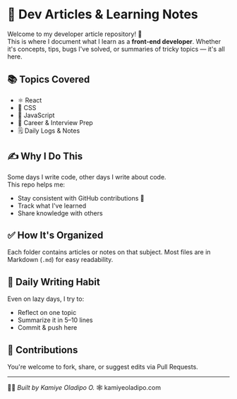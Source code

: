 # 🧠 Dev Articles & Learning Notes

Welcome to my developer article repository! 👋  
This is where I document what I learn as a **front-end developer**. Whether it's concepts, tips, bugs I've solved, or summaries of tricky topics — it's all here.

## 📚 Topics Covered

- ⚛️ React
- 🎨 CSS
- 📜 JavaScript
- 💼 Career & Interview Prep
- 🗒️ Daily Logs & Notes

## ✍️ Why I Do This

Some days I write code, other days I write about code.  
This repo helps me:
- Stay consistent with GitHub contributions 💚
- Track what I've learned
- Share knowledge with others

## ✅ How It's Organized

Each folder contains articles or notes on that subject. Most files are in Markdown (`.md`) for easy readability.

## 📅 Daily Writing Habit

Even on lazy days, I try to:
- Reflect on one topic
- Summarize it in 5–10 lines
- Commit & push here

## 📢 Contributions

You're welcome to fork, share, or suggest edits via Pull Requests.

---

🧑‍💻 *Built by Kamiye Oladipo O.*
🕸️ kamiyeoladipo.com
